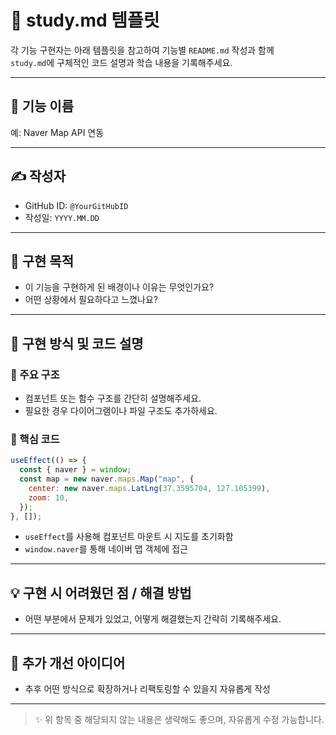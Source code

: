 # 📖 study.md 템플릿

각 기능 구현자는 아래 템플릿을 참고하여 기능별 `README.md` 작성과 함께  
`study.md`에 구체적인 코드 설명과 학습 내용을 기록해주세요.

---

## 🧩 기능 이름

예: Naver Map API 연동

---

## ✍️ 작성자

- GitHub ID: `@YourGitHubID`
- 작성일: `YYYY.MM.DD`

---

## 📌 구현 목적

- 이 기능을 구현하게 된 배경이나 이유는 무엇인가요?
- 어떤 상황에서 필요하다고 느꼈나요?

---

## 🧠 구현 방식 및 코드 설명

### 📁 주요 구조

- 컴포넌트 또는 함수 구조를 간단히 설명해주세요.
- 필요한 경우 다이어그램이나 파일 구조도 추가하세요.

### 🧩 핵심 코드

```js
useEffect(() => {
  const { naver } = window;
  const map = new naver.maps.Map("map", {
    center: new naver.maps.LatLng(37.3595704, 127.105399),
    zoom: 10,
  });
}, []);
```

- `useEffect`를 사용해 컴포넌트 마운트 시 지도를 초기화함
- `window.naver`를 통해 네이버 맵 객체에 접근

---

## 💡 구현 시 어려웠던 점 / 해결 방법

- 어떤 부분에서 문제가 있었고, 어떻게 해결했는지 간략히 기록해주세요.

---

## 🚀 추가 개선 아이디어

- 추후 어떤 방식으로 확장하거나 리팩토링할 수 있을지 자유롭게 작성

---

> ✨ 위 항목 중 해당되지 않는 내용은 생략해도 좋으며, 자유롭게 수정 가능합니다.
